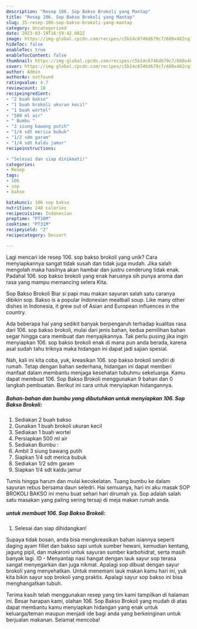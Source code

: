 ```yaml
---
description: "Resep 106. Sop Bakso Brokoli yang Mantap"
title: "Resep 106. Sop Bakso Brokoli yang Mantap"
slug: 35-resep-106-sop-bakso-brokoli-yang-mantap
category: Uncategorized
date: 2023-03-19T16:59:42.082Z
image: https://img-global.cpcdn.com/recipes/c5b14c6746d679c7/680x482cq70/106-sop-bakso-brokoli-foto-resep-utama.jpg
hideToc: false
enableToc: true
enableTocContent: false
thumbnail: https://img-global.cpcdn.com/recipes/c5b14c6746d679c7/680x482cq70/106-sop-bakso-brokoli-foto-resep-utama.jpg
cover: https://img-global.cpcdn.com/recipes/c5b14c6746d679c7/680x482cq70/106-sop-bakso-brokoli-foto-resep-utama.jpg
author: Admin
authorAv: notfound
ratingvalue: 4.7
reviewcount: 18
recipeingredient:
- "2 buah bakso"
- "1 buah brokoli ukuran kecil"
- "1 buah wortel"
- "500 ml air"
- " Bumbu "
- "3 siung bawang putih"
- "1/4 sdt merica bubuk"
- "1/2 sdm garam"
- "1/4 sdt kaldu jamur"
recipeinstructions:

- "Selesai dan siap dinikmati!"
categories:
- Resep
tags:
- 106
- sop
- bakso

katakunci: 106 sop bakso 
nutrition: 248 calories
recipecuisine: Indonesian
preptime: "PT10M"
cooktime: "PT31M"
recipeyield: "2"
recipecategory: Dessert

---
```





Lagi mencari ide resep 106. sop bakso brokoli yang unik? Cara menyiapkannya sangat tidak susah dan tidak juga mudah. Jika salah mengolah maka hasilnya akan hambar dan justru cenderung tidak enak. Padahal 106. sop bakso brokoli yang enak harusnya sih punya aroma dan rasa yang mampu memancing selera Kita.





Sop Bakso Brokoli Biar si papi mau makan sayuran salah satu caranya dibikin sop. Bakso is a popular Indonesian meatball soup. Like many other dishes in Indonesia, it grew out of Asian and European influences in the country.

Ada beberapa hal yang sedikit banyak berpengaruh terhadap kualitas rasa dari 106. sop bakso brokoli, mulai dari jenis bahan, kedua pemilihan bahan segar hingga cara membuat dan menyajikannya. Tak perlu pusing jika ingin menyiapkan 106. sop bakso brokoli enak di mana pun anda berada, karena asal sudah tahu triknya maka hidangan ini dapat jadi sajian spesial.






Nah, kali ini kita coba, yuk, kreasikan 106. sop bakso brokoli sendiri di rumah. Tetap dengan bahan sederhana, hidangan ini dapat memberi manfaat dalam membantu menjaga kesehatan tubuhmu sekeluarga. Kamu dapat membuat 106. Sop Bakso Brokoli menggunakan 9 bahan dan 0 langkah pembuatan. Berikut ini cara untuk menyiapkan hidangannya.

<!--inarticleads1-->

##### Bahan-bahan dan bumbu yang dibutuhkan untuk menyiapkan 106. Sop Bakso Brokoli:

1. Sediakan 2 buah bakso
1. Gunakan 1 buah brokoli ukuran kecil
1. Sediakan 1 buah wortel
1. Persiapkan 500 ml air
1. Sediakan  Bumbu :
1. Ambil 3 siung bawang putih
1. Siapkan 1/4 sdt merica bubuk
1. Sediakan 1/2 sdm garam
1. Siapkan 1/4 sdt kaldu jamur


Tumis hingga harum dan mulai kecokelatan. Tuang bumbu ke dalam sayuran rebus bersama daun seledri. Hai semuanya, hari ini aku masak SOP BROKOLI BAKSO ini menu buat sehari hari dirumah ya. Sop adalah salah satu masakan yang paling sering tersaji di meja makan rumah anda. 

<!--inarticleads2-->

#####  untuk membuat 106. Sop Bakso Brokoli:


1. Selesai dan siap dihidangkan!

Supaya tidak bosan, anda bisa mengkreasikan bahan isiannya seperti daging ayam fillet dan bakso sapi untuk sumber hewani, kemudian kentang, jagung pipil, dan makaroni untuk sayuran sumber karbohidrat, serta masih banyak lagi. ID - Menyantap nasi hangat dengan lauk sayur sop terasa sangat menyegarkan dan juga nikmat. Apalagi sop dibuat dengan sayur brokoli yang menyehatkan. Untuk menemani lauk makan kamu hari ini, yuk kita bikin sayur sop brokoli yang praktis. Apalagi sayur sop bakso ini bisa menghangatkan tubuh. 

Terima kasih telah menggunakan resep yang tim kami tampilkan di halaman ini. Besar harapan kami, olahan 106. Sop Bakso Brokoli yang mudah di atas dapat membantu kamu menyiapkan hidangan yang enak untuk keluarga/teman maupun menjadi ide bagi anda yang berkeinginan untuk berjualan makanan. Selamat mencoba!
